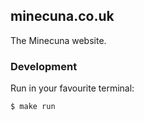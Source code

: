 ## minecuna.co.uk

The Minecuna website.

### Development

Run in your favourite terminal:

    $ make run
